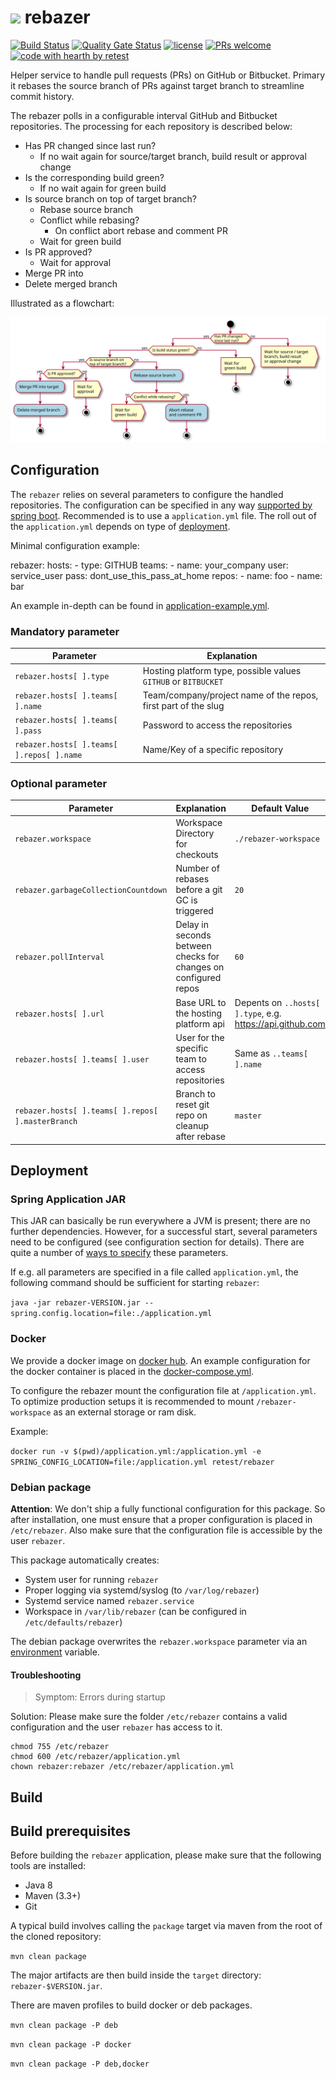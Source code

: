 # <a href="https://retest.dev"><img src="https://assets.retest.org/retest/ci/logos/retest-wordmark-screen.svg" width="300"/></a> rebazer

[![Build Status](https://travis-ci.com/retest/rebazer.svg?branch=develop)](https://travis-ci.com/retest/rebazer)
[![Quality Gate Status](https://sonarcloud.io/api/project_badges/measure?project=de.retest.services%3Arebazer&metric=alert_status)](https://sonarcloud.io/dashboard?id=de.retest.services%3Arebazer)
[![license](https://img.shields.io/badge/license-AGPL-brightgreen.svg)](https://github.com/retest/rebazer/blob/master/LICENSE)
[![PRs welcome](https://img.shields.io/badge/PRs-welcome-ff69b4.svg)](https://github.com/retest/rebazer/issues?q=is%3Aissue+is%3Aopen+label%3A%22help+wanted%22)
[![code with hearth by retest](https://img.shields.io/badge/%3C%2F%3E%20with%20%E2%99%A5%20by-retest-C1D82F.svg)](https://retest.de/)

Helper service to handle pull requests (PRs) on GitHub or Bitbucket. Primary it rebases the source branch of PRs against target branch to streamline commit history.

The rebazer polls in a configurable interval GitHub and Bitbucket repositories.
The processing for each repository is described below:

* Has PR changed since last run?
  * If no wait again for source/target branch, build result or approval change
* Is the corresponding build green?
  * If no wait again for green build
* Is source branch on top of target branch?
  * Rebase source branch
  * Conflict while rebasing?
    * On conflict abort rebase and comment PR
  * Wait for green build
* Is PR approved?
  * Wait for approval
* Merge PR into
* Delete merged branch

Illustrated as a flowchart:

![rebazer flowchart](src/doc/rebazer-flowchart.svg)


## Configuration

The `rebazer` relies on several parameters to configure the handled repositories.
The configuration can be specified in any way
[supported by spring boot](https://docs.spring.io/spring-boot/docs/current/reference/html/boot-features-external-config.html).
Recommended is to use a `application.yml` file. The roll out of the `application.yml` depends on type of [deployment](#deployment).

Minimal configuration example:

  rebazer:
    hosts:
    - type: GITHUB
      teams:
      - name: your_company
        user: service_user
        pass: dont_use_this_pass_at_home
        repos:
        - name: foo
        - name: bar

An example in-depth can be found in [application-example.yml](./application-example.yml).

### Mandatory parameter

| Parameter                                 | Explanation                                                    |
|-------------------------------------------|----------------------------------------------------------------|
| `rebazer.hosts[ ].type`                   | Hosting platform type, possible values `GITHUB` or `BITBUCKET` |
| `rebazer.hosts[ ].teams[ ].name`          | Team/company/project name of the repos, first part of the slug |
| `rebazer.hosts[ ].teams[ ].pass`          | Password to access the repositories                            |
| `rebazer.hosts[ ].teams[ ].repos[ ].name` | Name/Key of a specific repository                              |

### Optional parameter

| Parameter                                         | Explanation                                       | Default Value                 |
|---------------------------------------------------|---------------------------------------------------|-------------------------------|
| `rebazer.workspace`                               | Workspace Directory for checkouts                 | `./rebazer-workspace`         |
| `rebazer.garbageCollectionCountdown`              | Number of rebases before a git GC is triggered    | `20`                          |
| `rebazer.pollInterval`                            | Delay in seconds between checks for changes on configured repos | `60`            |
| `rebazer.hosts[ ].url`                            | Base URL to the hosting platform api              | Depents on `..hosts[ ].type`, e.g. https://api.github.com |
| `rebazer.hosts[ ].teams[ ].user`                  | User for the specific team to access repositories | Same as `..teams[ ].name`     |
| `rebazer.hosts[ ].teams[ ].repos[ ].masterBranch` | Branch to reset git repo on cleanup after rebase  | `master`                      |


## Deployment

### Spring Application JAR

This JAR can basically be run everywhere a JVM is present; there are no further dependencies. However, for a successful start, several parameters need to be configured (see configuration section for details). There are quite a number of [ways to specify](https://docs.spring.io/spring-boot/docs/current/reference/html/boot-features-external-config.html#boot-features-external-config-command-line-args) these parameters.

If e.g. all parameters are specified in a file called `application.yml`, the following command should be sufficient for starting `rebazer`:

`java -jar rebazer-VERSION.jar --spring.config.location=file:./application.yml`


### Docker

We provide a docker image on [docker hub](https://hub.docker.com/r/retest/rebazer/).
An example configuration for the docker container is placed in the [docker-compose.yml](./docker-compose.yml).

To configure the rebazer mount the configuration file at `/application.yml`.
To optimize production setups it is recommended to mount `/rebazer-workspace` as an external storage or ram disk.

Example:

`docker run -v $(pwd)/application.yml:/application.yml -e SPRING_CONFIG_LOCATION=file:/application.yml retest/rebazer`

### Debian package

**Attention**: We don't ship a fully functional configuration for this package. So after installation, one must ensure that a proper configuration is placed in `/etc/rebazer`. Also make sure that the configuration file is accessible by the user `rebazer`.

This package automatically creates:

* System user for running `rebazer`
* Proper logging via systemd/syslog (to `/var/log/rebazer`)
* Systemd service named `rebazer.service`
* Workspace in `/var/lib/rebazer` (can be configured in `/etc/defaults/rebazer`)

The debian package overwrites the `rebazer.workspace` parameter via an [environment](src/deb/etc/default/rebazer) variable.


#### Troubleshooting

>Symptom: Errors during startup

Solution: Please make sure the folder `/etc/rebazer` contains a valid configuration and the user `rebazer` has access to it.

    chmod 755 /etc/rebazer
    chmod 600 /etc/rebazer/application.yml
    chown rebazer:rebazer /etc/rebazer/application.yml


## Build

## Build prerequisites

Before building the `rebazer` application, please make sure that the following tools are installed:

* Java 8
* Maven (3.3+)
* Git

A typical build involves calling the `package` target via maven from the root of the cloned repository:

`mvn clean package`

The major artifacts are then build inside the `target` directory: `rebazer-$VERSION.jar`.

There are maven profiles to build docker or deb packages.

`mvn clean package -P deb`

`mvn clean package -P docker`

`mvn clean package -P deb,docker`
